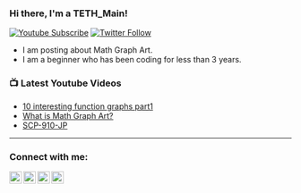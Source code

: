 ### Hi there, I'm a TETH_Main!

[![Youtube Subscribe](https://img.shields.io/youtube/channel/views/UCTTG4vvEe1KZhIy7DgwnxzA?label=TETH_Main&style=for-the-badge&logo=youtube)](http://www.youtube.com/channel/UCTTG4vvEe1KZhIy7DgwnxzA?sub_confirmation=1)
[![Twitter Follow](https://img.shields.io/twitter/follow/TETH_Main?color=1DA1F2&logo=twitter&style=for-the-badge)](https://twitter.com/intent/follow?original_referer=https%3A%2F%2Fgithub.com%2FTETH_Main&screen_name=TETH_Main)

- I am posting about Math Graph Art.
- I am a beginner who has been coding for less than 3 years.

### 📺 Latest Youtube Videos
<!-- YOUTUBE:START -->
- [10 interesting function graphs part1](https://youtu.be/Yq5BCsMvo1E)
- [What is Math Graph Art?](https://youtu.be/UQxgdIKmCGY)
- [SCP-910-JP](https://youtu.be/j_VcA_6CTe0)
<!-- YOUTUBE:END -->

---

### Connect with me:

[<img align="left" alt="TETH_Main | YouTube" width="22px" src="https://cdn.jsdelivr.net/npm/simple-icons@v3/icons/youtube.svg" />][youtube]
[<img align="left" alt="TETH_Main| Twitter" width="22px" src="https://cdn.jsdelivr.net/npm/simple-icons@v3/icons/twitter.svg" />][twitter]
[<img align="left" alt="TETH_Main | Reddit" width="22px" src="https://cdn.jsdelivr.net/npm/simple-icons@v3/icons/reddit.svg" />][reddit]
[<img align="left" alt="TETH_Main | Discord" width="22px" src="https://cdn.jsdelivr.net/npm/simple-icons@v3/icons/discord.svg" />][discord]


<br />


[twitter]: https://twitter.com/TETH_Main
[youtube]: https://www.youtube.com/@TETH_Main
[reddit]: https://www.reddit.com/user/TETH_Main
[discord]: https://discordapp.com/users/693777028230414366
